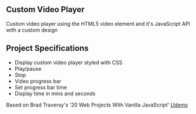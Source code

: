 ## Custom Video Player

Custom video player using the HTML5 video element and it's JavaScript API with a custom design

## Project Specifications

- Display custom video player styled with CSS
- Play/pause
- Stop
- Video progress bar
- Set progress bar time
- Display time in mins and seconds

Based on Brad Traversy's '20 Web Projects With Vanilla JavaScript' [Udemy](https://www.udemy.com/course/web-projects-with-vanilla-javascript/)